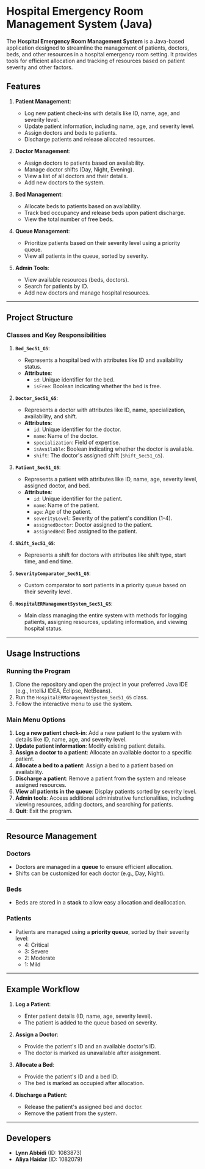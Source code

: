 # Hospital Emergency Room Management System (Java)

The **Hospital Emergency Room Management System** is a Java-based application designed to streamline the management of patients, doctors, beds, and other resources in a hospital emergency room setting. It provides tools for efficient allocation and tracking of resources based on patient severity and other factors.

## Features

1. **Patient Management**:
   - Log new patient check-ins with details like ID, name, age, and severity level.
   - Update patient information, including name, age, and severity level.
   - Assign doctors and beds to patients.
   - Discharge patients and release allocated resources.

2. **Doctor Management**:
   - Assign doctors to patients based on availability.
   - Manage doctor shifts (Day, Night, Evening).
   - View a list of all doctors and their details.
   - Add new doctors to the system.

3. **Bed Management**:
   - Allocate beds to patients based on availability.
   - Track bed occupancy and release beds upon patient discharge.
   - View the total number of free beds.

4. **Queue Management**:
   - Prioritize patients based on their severity level using a priority queue.
   - View all patients in the queue, sorted by severity.

5. **Admin Tools**:
   - View available resources (beds, doctors).
   - Search for patients by ID.
   - Add new doctors and manage hospital resources.

---

## Project Structure

### Classes and Key Responsibilities

1. **`Bed_Sec51_G5`**:
   - Represents a hospital bed with attributes like ID and availability status.
   - **Attributes**:
     - `id`: Unique identifier for the bed.
     - `isFree`: Boolean indicating whether the bed is free.

2. **`Doctor_Sec51_G5`**:
   - Represents a doctor with attributes like ID, name, specialization, availability, and shift.
   - **Attributes**:
     - `id`: Unique identifier for the doctor.
     - `name`: Name of the doctor.
     - `specialization`: Field of expertise.
     - `isAvailable`: Boolean indicating whether the doctor is available.
     - `shift`: The doctor's assigned shift (`Shift_Sec51_G5`).

3. **`Patient_Sec51_G5`**:
   - Represents a patient with attributes like ID, name, age, severity level, assigned doctor, and bed.
   - **Attributes**:
     - `id`: Unique identifier for the patient.
     - `name`: Name of the patient.
     - `age`: Age of the patient.
     - `severityLevel`: Severity of the patient's condition (1-4).
     - `assignedDoctor`: Doctor assigned to the patient.
     - `assignedBed`: Bed assigned to the patient.

4. **`Shift_Sec51_G5`**:
   - Represents a shift for doctors with attributes like shift type, start time, and end time.

5. **`SeverityComparator_Sec51_G5`**:
   - Custom comparator to sort patients in a priority queue based on their severity level.

6. **`HospitalERManagementSystem_Sec51_G5`**:
   - Main class managing the entire system with methods for logging patients, assigning resources, updating information, and viewing hospital status.

---

## Usage Instructions

### Running the Program

1. Clone the repository and open the project in your preferred Java IDE (e.g., IntelliJ IDEA, Eclipse, NetBeans).
2. Run the `HospitalERManagementSystem_Sec51_G5` class.
3. Follow the interactive menu to use the system.

### Main Menu Options

1. **Log a new patient check-in**: Add a new patient to the system with details like ID, name, age, and severity level.
2. **Update patient information**: Modify existing patient details.
3. **Assign a doctor to a patient**: Allocate an available doctor to a specific patient.
4. **Allocate a bed to a patient**: Assign a bed to a patient based on availability.
5. **Discharge a patient**: Remove a patient from the system and release assigned resources.
6. **View all patients in the queue**: Display patients sorted by severity level.
7. **Admin tools**: Access additional administrative functionalities, including viewing resources, adding doctors, and searching for patients.
0. **Quit**: Exit the program.

---

## Resource Management

### Doctors
- Doctors are managed in a **queue** to ensure efficient allocation.
- Shifts can be customized for each doctor (e.g., Day, Night).

### Beds
- Beds are stored in a **stack** to allow easy allocation and deallocation.

### Patients
- Patients are managed using a **priority queue**, sorted by their severity level:
  - 4: Critical
  - 3: Severe
  - 2: Moderate
  - 1: Mild

---

## Example Workflow

1. **Log a Patient**:
   - Enter patient details (ID, name, age, severity level).
   - The patient is added to the queue based on severity.

2. **Assign a Doctor**:
   - Provide the patient's ID and an available doctor's ID.
   - The doctor is marked as unavailable after assignment.

3. **Allocate a Bed**:
   - Provide the patient's ID and a bed ID.
   - The bed is marked as occupied after allocation.

4. **Discharge a Patient**:
   - Release the patient's assigned bed and doctor.
   - Remove the patient from the system.

---

## Developers

- **Lynn Abbidi** (ID: 1083873)
- **Aliya Haidar** (ID: 1082079)
